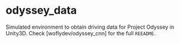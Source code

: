 # odyssey_data
Simulated environment to obtain driving data for Project Odyssey in Unity3D. Check [woflydev/odyssey_cnn] for the full ``REEADME``. 

